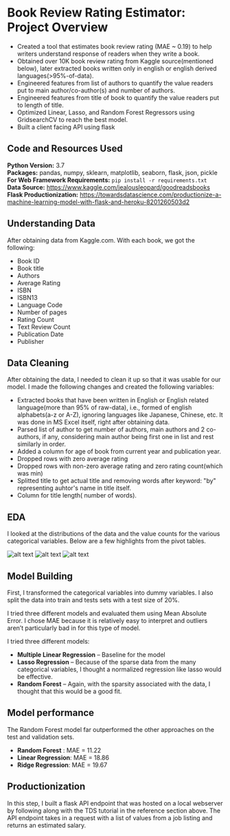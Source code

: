 # Book Review Rating Estimator: Project Overview 
* Created a tool that estimates book review rating (MAE ~ 0.19) to help writers understand response of readers when they write a book.
* Obtained over 10K book review rating from Kaggle source(mentioned below), later extracted books written only in english or english derived languages(>95%-of-data).
* Engineered features from list of authors to quantify the value readers put to main author/co-author(s) and number of authors.
* Engineered features from title of book to quantify the value readers put to length of title. 
* Optimized Linear, Lasso, and Random Forest Regressors using GridsearchCV to reach the best model. 
* Built a client facing API using flask 

## Code and Resources Used 
**Python Version:** 3.7  
**Packages:** pandas, numpy, sklearn, matplotlib, seaborn, flask, json, pickle  
**For Web Framework Requirements:**  ```pip install -r requirements.txt```  
**Data Source:** https://www.kaggle.com/jealousleopard/goodreadsbooks  
**Flask Productionization:** https://towardsdatascience.com/productionize-a-machine-learning-model-with-flask-and-heroku-8201260503d2

## Understanding Data
After obtaining data from Kaggle.com. With each book, we got the following:
*  Book ID
*	Book title
*  Authors
*  Average Rating
*  ISBN
*  ISBN13
*  Language Code
*  Number of pages
*  Rating Count
*  Text Review Count
*  Publication Date
*  Publisher

## Data Cleaning
After obtaining the data, I needed to clean it up so that it was usable for our model. I made the following changes and created the following variables:

*	Extracted books that have been written in English or English related language(more than 95% of raw-data), i.e., formed of english alphabets(a-z or A-Z), ignoring languages like Japanese, Chinese, etc. It was done in MS Excel itself, right after obtaining data.
*  Parsed list of author to get number of authors, main authors and 2 co-authors, if any, considering main author being first one in list and rest similarly in order.
*  Added a column for age of book from current year and publication year.
*  Dropped rows with zero average rating
*  Dropped rows with non-zero average rating and zero rating count(which was min)
*  Splitted title to get actual title and removing words after keyword: "by" representing auhtor's name in title itself.
*  Column for title length( number of words).

## EDA
I looked at the distributions of the data and the value counts for the various categorical variables. Below are a few highlights from the pivot tables. 

![alt text](https://github.com/PlayingNumbers/ds_salary_proj/blob/master/salary_by_job_title.PNG "Salary by Position")
![alt text](https://github.com/PlayingNumbers/ds_salary_proj/blob/master/positions_by_state.png "Job Opportunities by State")
![alt text](https://github.com/PlayingNumbers/ds_salary_proj/blob/master/correlation_visual.png "Correlations")

## Model Building 

First, I transformed the categorical variables into dummy variables. I also split the data into train and tests sets with a test size of 20%.   

I tried three different models and evaluated them using Mean Absolute Error. I chose MAE because it is relatively easy to interpret and outliers aren’t particularly bad in for this type of model.   

I tried three different models:
*	**Multiple Linear Regression** – Baseline for the model
*	**Lasso Regression** – Because of the sparse data from the many categorical variables, I thought a normalized regression like lasso would be effective.
*	**Random Forest** – Again, with the sparsity associated with the data, I thought that this would be a good fit. 

## Model performance
The Random Forest model far outperformed the other approaches on the test and validation sets. 
*	**Random Forest** : MAE = 11.22
*	**Linear Regression**: MAE = 18.86
*	**Ridge Regression**: MAE = 19.67

## Productionization 
In this step, I built a flask API endpoint that was hosted on a local webserver by following along with the TDS tutorial in the reference section above. The API endpoint takes in a request with a list of values from a job listing and returns an estimated salary. 



